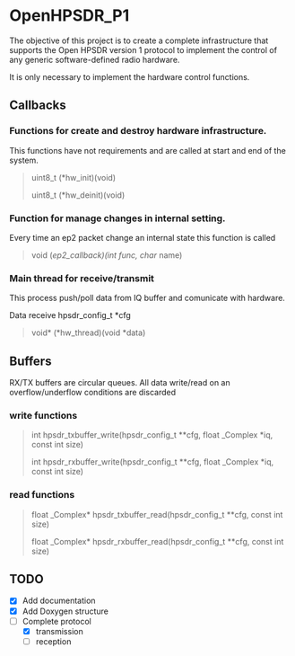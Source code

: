 # OpenHPSDR_P1
The objective of this project is to create a complete infrastructure that supports the Open HPSDR version 1 protocol to implement the control of any generic software-defined radio hardware.

It is only necessary to implement the hardware control functions.

## Callbacks

### Functions for create and destroy hardware infrastructure.

This functions have not requirements and are called at start and end of the system.

> uint8_t (*hw_init)(void)
>
> uint8_t (*hw_deinit)(void)

### Function for manage changes in internal setting.

Every time an ep2 packet change an internal state this function is called

> void (*ep2_callback)(int func, char* name)

### Main thread for receive/transmit

This process push/poll data from IQ buffer and comunicate with hardware.

Data receive hpsdr_config_t *cfg

> void* (*hw_thread)(void *data)

## Buffers

RX/TX buffers are circular queues. All data write/read on an overflow/underflow conditions are discarded

### write functions

> int hpsdr_txbuffer_write(hpsdr_config_t **cfg, float _Complex *iq, const int size)
> 
> int hpsdr_rxbuffer_write(hpsdr_config_t **cfg, float _Complex *iq, const int size)

### read functions

> float _Complex* hpsdr_txbuffer_read(hpsdr_config_t **cfg, const int size)
>
> float _Complex* hpsdr_rxbuffer_read(hpsdr_config_t **cfg, const int size)

## TODO
* [x] Add documentation
* [x] Add Doxygen structure
* [ ] Complete protocol
   * [x] transmission
   * [ ] reception
